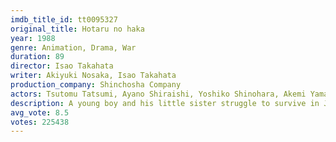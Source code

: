```yaml
---
imdb_title_id: tt0095327
original_title: Hotaru no haka
year: 1988
genre: Animation, Drama, War
duration: 89
director: Isao Takahata
writer: Akiyuki Nosaka, Isao Takahata
production_company: Shinchosha Company
actors: Tsutomu Tatsumi, Ayano Shiraishi, Yoshiko Shinohara, Akemi Yamaguchi, Tadashi Nakamura, Marcy Bannor, Shelley Calene-Black, Luci Christian, Shannon Conley, Justin Doran, Crispin Freeman, Adam Gibbs, Dan Green, Amy Jones, Susan O. Koozin
description: A young boy and his little sister struggle to survive in Japan during World War II.
avg_vote: 8.5
votes: 225438
---
```

